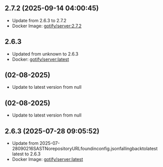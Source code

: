 ## 2.7.2 (2025-09-14 04:00:45)
- Update from 2.6.3 to 2.7.2
- Docker Image: [gotify/server:2.7.2](https://hub.docker.com/r/gotify/server/tags)

## 2.6.3
- Updated from unknown to 2.6.3
- Docker: [gotify/server:latest](gotify/pkgs/container/server:latest/tags)


##  (02-08-2025)
- Update to latest version from null

##  (02-08-2025)
- Update to latest version from null
## 2.6.3 (2025-07-28 09:05:52)
- Update from 2025-07-28090216SASTNorepositoryURLfoundinconfig.jsonfallingbacktolatest
latest to 2.6.3
- Docker Image: [gotify/server:latest](https://hub.docker.com/r/gotify/server)

